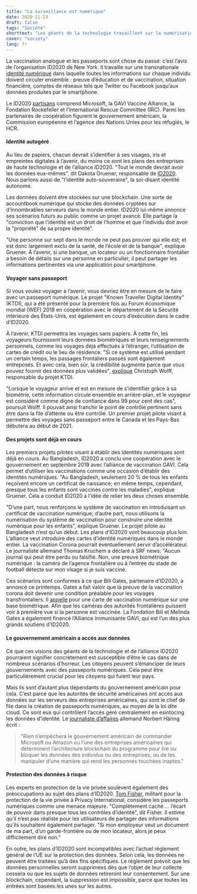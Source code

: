 ```yaml
---
title: "La surveillance est numérique"
date: 2020-11-23
draft: false
tags: "Société"
shorttext: "Les géants de la technologie travaillent sur la numérisation, les empreintes numériques, le cashless et l'identification numérique. Il est utile à l'état de reniflement."
cover: "society"
lang: fr
---
```


La vaccination analogue et les passeports sont chose du passé: c’est l’avis de l’organisation ID2020 de New York. Il travaille sur une transnationale [identité numérique](https://id2020.org/digital-identity "The Need for Good Digital ID is Universal") dans laquelle toutes les informations sur chaque individu doivent circuler ensemble : preuve d’éducation et de vaccination, situation financière, comptes de réseaux tels que Twitter ou Facebook jusqu’aux données produites par le smartphone.

Le ID2020 [partisans](https://www.ledgerinsights.com/id2020-resignation-blockchain-covid-19-immunity-passports/ "Advisor resigns from ID2020 objecting to blockchain immunity passports for COVID-19") comprend Microsoft, la GAVI Vaccine Alliance, la Fondation Rockefeller et l’International Rescue Committee (IRC). Parmi les partenaires de coopération figurent le gouvernement américain, la Commission européenne et l’agence des Nations Unies pour les réfugiés, le HCR.

#### Identité autogéré

Au lieu de papiers, chacun devrait s’identifier à ses visages, iris et empreintes digitales à l’avenir, du moins ce sont les plans des entreprises de haute technologie et de l’alliance ID2020. "Tout le monde devrait avoir les données eux-mêmes", dit Dakota Gruener, responsable de [ID2020](https://www.srf.ch/kultur/gesellschaft-religion/digitale-identitaet-die-blockchain-weiss-alles-kommt-die-totale-ueberwachung "Die Blockchain weiss alles – kommt die totale Überwachung?"). Nous parlons aussi de "l’identité auto-souveraine", la soi-disant identité autonome.

Les données doivent être stockées sur une blockchain. Une sorte de accountbook numérique qui stocke des données cryptées sur d’innombrables serveurs dans le monde entier. ID2020 lui-même annonce ses scénarios futurs au public comme un projet avancé. Elle partage la "conviction que l’identité est un droit de l’homme et que l’individu doit avoir la "propriété" de sa propre identité".

"Une personne sur sept dans le monde ne peut pas prouver qui elle est; et est donc largement exclu de la santé, de l’école et de la banque", explique Gruener. À l’avenir, si une banque, un locateur ou un fonctionnaire frontalier a besoin de détails sur une personne en particulier, il peut partager les informations pertinentes via une application pour smartphone.

#### Voyager sans passeport

Si vous voulez voyager à l’avenir, vous devriez être en mesure de le faire avec un passeport numérique. Le projet "Known Traveller Digital Identity" (KTDI), qui a été présenté pour la première fois au Forum économique mondial (WEF) 2018 en coopération avec le département de la Sécurité intérieure des États-Unis, est également en cours d’exécution dans le cadre d’ID2020.

À l’avenir, KTDI permettra les voyages sans papiers. À cette fin, les voyageurs fournissent leurs données biométriques et leurs renseignements personnels, comme les voyages déjà effectués à l’étranger, l’utilisation de cartes de crédit ou le lieu de résidence. "Si ce système est utilisé pendant un certain temps, les passages frontaliers passés sont également entreposés. Et avec cela, bien sûr, la crédibilité augmente parce que vous pouvez fournir des données plus validées", [explique](https://www.weforum.org/reports/the-known-traveller-unlocking-the-potential-of-digital-identity-for-secure-and-seamless-travel "The Known Traveller: Unlocking the potential of digital identity for secure and seamless travel") Christoph Wolff, responsable du projet KTDI.

"Lorsque le voyageur arrive et est en mesure de s’identifier grâce à sa biométrie, cette information circule ensemble en arrière-plan, et le voyageur est considéré comme digne de confiance dans 99 pour cent des cas", poursuit Wolff. Il pouvait ainsi franchir le point de contrôle pertinent sans être dans la file d’attente ou être contrôlé. Un premier projet pilote visant à permettre des voyages sans passeport entre le Canada et les Pays-Bas débutera au début de 2021.

#### Des projets sont déjà en cours

Les premiers projets pilotes visant à établir des identités numériques sont déjà en cours. Au Bangladesh, ID2020 a conclu une coopération avec le gouvernement en septembre 2019 avec l’alliance de vaccination GAVI. Cela permet d’utiliser les vaccinations comme une occasion d’établir des identités numériques. "Au Bangladesh, seulement 20 % de tous les enfants reçoivent encore un certificat de naissance; en même temps, cependant, presque tous les enfants sont vaccinés contre les maladies", explique Gruener. Cela a conduit ID2020 à l’idée de relier les deux choses ensemble.

"D’une part, nous renforçons le système de vaccination en introduisant un certificat de vaccination numérique; d’autre part, nous utilisons la numérisation du système de vaccination pour construire une identité numérique pour les enfants", explique Gruener. Le projet pilote au Bangladesh n’est qu’un début. Les plans d’ID2020 vont beaucoup plus loin. L’alliance veut introduire des cartes d’identité numériques dans le monde entier. La vaccination Corona pourrait éventuellement servir d’accélérateur. Le journaliste allemand Thomas Kruchem a déclaré à SRF news: "Aucun journal qui peut être perdu ou falsifié. Non, une preuve biométrique numérique : la caméra de l’agence frontalière ou à l’entrée du stade de football détecte sur mon visage si je suis vacciné.

Ces scénarios sont conformes à ce que Bill Gates, partenaire d’ID2020, a annoncé ce printemps. Gates a fait valoir que la preuve de la vaccination corona doit devenir une condition préalable pour les voyages transfrontaliers. Il [appelle](https://www.ted.com/talks/bill_gates_how_we_must_respond_to_the_coronavirus_pandemic#t-284351 "How we must respond to the coronavirus pandemic") pour une carte de vaccination numérique sur une base biométrique. Afin que les caméras des autorités frontalières puissent voir à première vue si la personne est vaccinée. La Fondation Bill et Melinda Gates a également financé l’Alliance immunisante GAVI, qui est l’un des plus grands soutiens d’ID2020.

#### Le gouvernement américain a accès aux données

Ce que ces visions des géants de la technologie et de l’alliance ID2020 pourraient signifier concrètement est susceptible d’être le cas dans de nombreux scénarios d’horreur. Les citoyens peuvent s’émanciper de leurs gouvernements avec des passeports numériques. Cela peut être particulièrement crucial pour les citoyens qui fuient leur pays.

Mais ils sont d’autant plus dépendants du gouvernement américain pour cela. C’est parce que les autorités de sécurité américaines ont accès aux données sur les serveurs des entreprises américaines, qui sont le chef de file dans la création de passeports numériques, au moyen de la loi dite cloud. Ce sont eux qui contrôlent l’accès géré centralement en esintocing les données d’identité. Le [journaliste d’affaires](https://norberthaering.de/die-regenten-der-welt/id2020-ktdi-apple-google/ "ID2020, Known-Traveller und Kontaktverfolgung durch Google und Apple: US-Konzerne werden zur Weltpassbehörde") allemand Norbert Häring écrit :

> "Rien n’empêchera le gouvernement américain de commander Microsoft ou Amazon ou l’une des entreprises américaines qui déterminent l’architecture blockchain du programme pour lire ou bloquer les données des individus ou des entreprises, ou de les manipuler d’une manière qui rend les personnes touchées inaptes."

#### Protection des données à risque

Les experts en protection de la vie privée soulèvent également des préoccupations au sujet des plans d’ID2020. [Tom Fisher](https://www.srf.ch/kultur/gesellschaft-religion/digitale-identitaet-die-blockchain-weiss-alles-kommt-die-totale-ueberwachung "Die Blockchain weiss alles – kommt die totale Überwachung?"), militant pour la protection de la vie privée à Privacy International, considère les passeports numériques comme une menace majeure. "Complètement caché ... l’écart de pouvoir dans presque tous les contrôles d’identité", dit Fisher. Il estime qu’il n’est pas réaliste pour les utilisateurs de partager des informations qu’ils souhaitent également partager. "Si mon employeur veut un document de ma part, d’un garde-frontière ou de mon locateur, alors je peux difficilement dire non."

En outre, les plans d’ID2020 sont incompatibles avec l’actuel règlement général de l’UE sur la protection des données. Selon cela, les données ne peuvent être traitées qu’à des fins spécifiques. Le règlement prévoit que les données personnelles seront supprimées dès que l’objet de leur collecte cessera ou que les sujets de données retireront leur consentement. Sur une blockchain, cependant, la suppression est impossible, parce que toutes les entrées sont basées les unes sur les autres.
